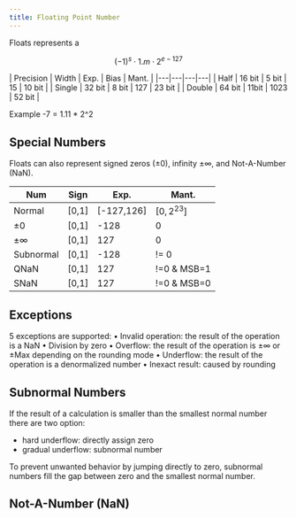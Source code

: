 ```yaml
---
title: Floating Point Number
---
```


Floats represents a

$$ (-1)^s \cdot 1.m \cdot 2^{e-127} $$

| Precision | Width | Exp. | Bias | Mant. |
|---|---|---|---|
| Half | 16 bit | 5 bit | 15 | 10 bit |
| Single | 32 bit | 8 bit | 127 | 23 bit |
| Double | 64 bit | 11bit | 1023 | 52 bit |

Example -7 = 1.11 * 2^2


## Special Numbers
Floats can also represent signed zeros ($\pm 0$), infinity $\pm \infty$, and Not-A-Number (NaN).

| Num | Sign | Exp. | Mant. |
|---|---|---|---|
| Normal | [0,1] | [-127,126] | $[0,2^{23}]$
| $\pm 0$ | [0,1] | -128 | 0 |
| $\pm \infty$ | [0,1] | 127 | 0 |
| Subnormal | [0,1] | -128 | != 0 |
| QNaN | [0,1] | 127 | !=0 & MSB=1 |
| SNaN | [0,1] | 127 | !=0 & MSB=0 |


## Exceptions
5 exceptions are supported:
• Invalid operation: the result of the operation is a NaN
• Division by zero
• Overflow: the result of the operation is ±∞ or ±Max depending on the rounding mode
• Underflow: the result of the operation is a denormalized number
• Inexact result: caused by rounding


## Subnormal Numbers
If the result of a calculation is smaller than the smallest normal number there are two option:

* hard underflow: directly assign zero
* gradual underflow: subnormal number

To prevent unwanted behavior by jumping directly to zero, subnormal numbers fill the gap between zero and the smallest normal number.


## Not-A-Number (NaN)
